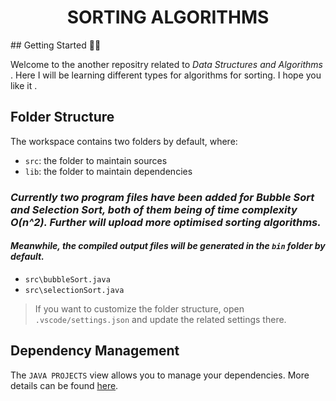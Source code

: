 
<h1 align = "center"> SORTING ALGORITHMS </h1>
## Getting Started 👋👋

Welcome to the another repositry related to *Data Structures and Algorithms* . Here I will be learning different types for algorithms for sorting. I hope you like it .

## Folder Structure

The workspace contains two folders by default, where:

- `src`: the folder to maintain sources
- `lib`: the folder to maintain dependencies

### *Currently two program files have been added for Bubble Sort and Selection Sort, both of them being of time complexity O(n^2). Further will upload more optimised sorting algorithms.*
#### *Meanwhile, the compiled output files will be generated in the `bin` folder by default.*
- `src\bubbleSort.java`
- `src\selectionSort.java`

> If you want to customize the folder structure, open `.vscode/settings.json` and update the related settings there.

## Dependency Management

The `JAVA PROJECTS` view allows you to manage your dependencies. More details can be found [here](https://github.com/microsoft/vscode-java-dependency#manage-dependencies).
